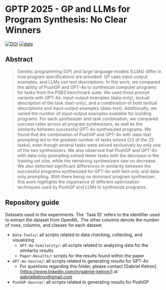# GPTP 2025 - GP and LLMs for Program Synthesis: No Clear Winners

[![DOI](https://zenodo.org/badge/DOI/10.5281/zenodo.15171303.svg)](https://doi.org/10.5281/zenodo.15171303)
[![data](https://img.shields.io/badge/go_to-data-9807FF)](https://osf.io/s7vhj/)

## Abstract

> Genetic programming (GP) and large language models (LLMs) differ in how program specifications are provided: GP uses input-output examples, and LLMs use text descriptions.
In this work, we compared the ability of PushGP and GPT-4o to synthesize computer programs for tasks from the PSB2 benchmark suite.
We used three prompt variants with GPT-4o: input-output examples (data-only), textual description of the task (text-only), and a combination of both textual descriptions and input-output examples (data-text).
Additionally, we varied the number of input-output examples available for building programs.
For each synthesizer and task combination, we compared success rates across all program synthesizers, as well as the similarity between successful GPT-4o synthesized programs.
We found that the combination of PushGP and GPT-4o with data-text prompting led to the greatest number of tasks solved (23 of the 25 tasks), even though several tasks were solved exclusively by only one of the two synthesizers.
We also observed that PushGP and GPT-4o with data-only prompting solved fewer tasks with the decrease in the training set size, while the remaining synthesizers saw no decrease.
We also detected significant differences in similarity between the successful programs synthesized for GPT-4o with text-only and data-only prompting.
With there being no dominant program synthesizer, this work highlights the importance of different optimization techniques used by PushGP and LLMs to synthesize programs.

## Repository guide

Datasets used in the experiments. The `Task ID' refers to the identifier used to extract the dataset from OpenML. The other columns denote the number of rows, columns, and classes for each dataset.

- `Data-Tools/`: all scripts related to data checking, collecting, and visualizing
  - `GPT-4o-Similarity/`: all scripts related to analyzing data for the similarity results
  - `Paper-Results/`: scripts for the results found within the paper
- `GPT-4o-Source/`: all scripts related to generating results for GPT-4o
  - For questions regarding this folder, please contact [Gabriel Ketron][https://www.linkedin.com/in/gabriel-ketron/] at gabrielketron@gmail.com
- `PushGP-Source/`: all scripts related to generating results for PushGP